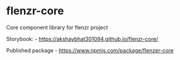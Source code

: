 # flenzr-core
Core component library for flenzr project

Storybook: -  https://akshaybhat301094.github.io/flenzr-core/

Published package - https://www.npmjs.com/package/flenzer-core
